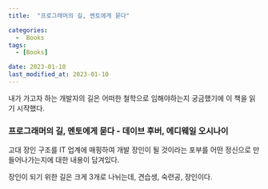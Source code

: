 ```yaml
---
title:  "프로그래머의 길, 멘토에게 묻다"

categories:
  -  Books
tags:
  - [Books]

date: 2023-01-10
last_modified_at: 2023-01-10
---
```


내가 가고자 하는 개발자의 길은 어떠한 철학으로 임해야하는지 궁금했기에 이 책을 읽기 시작했다. 

### 프로그래머의 길, 멘토에게 묻다 - 데이브 후버, 에디웨일 오시나이

고대 장인 구조를 IT 업계에 매핑하여 개발 장인이 될 것이라는 포부를 어떤 정신으로 만들어나가는지에 대한 내용이 담겨있다. 

장인이 되기 위한 길은 크게 3개로 나뉘는데, 견습생, 숙련공, 장인이다. 
